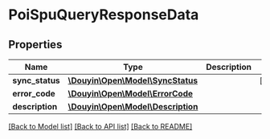 # PoiSpuQueryResponseData

## Properties
Name | Type | Description | Notes
------------ | ------------- | ------------- | -------------
**sync_status** | [**\Douyin\Open\Model\SyncStatus**](SyncStatus.md) |  | [optional] 
**error_code** | [**\Douyin\Open\Model\ErrorCode**](ErrorCode.md) |  | 
**description** | [**\Douyin\Open\Model\Description**](Description.md) |  | 

[[Back to Model list]](../../README.md#documentation-for-models) [[Back to API list]](../../README.md#documentation-for-api-endpoints) [[Back to README]](../../README.md)

